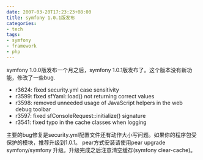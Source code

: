 ```yaml
---
date: 2007-03-20T17:23:23+08:00
title: symfony 1.0.1版发布
categories:
- tech
tags:
- symfony
- framework
- php
---
```

symfony 1.0.0版发布一个月之后，symfony 1.0.1版发布了。这个版本没有新功能，修改了一些bug.

* r3624: fixed security.yml case sensitivity
* r3599: fixed sfYaml::load() not returning correct values
* r3598: removed unneeded usage of JavaScript helpers in the web debug toolbar
* r3597: fixed sfConsoleRequest::initialize() signature
* r3541: fixed typo in the cache classes when logging

主要的bug修复是security.yml配置文件还有动作大小写问题。如果你的程序包受保护的模块，推荐升级到1.0.1。
pear方式安装请使用pear upgrade symfony/symfony 升级。升级完成之后注意清空缓存(symfony clear-cache)。

